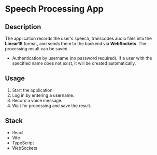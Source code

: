 # Speech Processing App

## Description

The application records the user's speech, transcodes audio files into the **Linear16** format, and sends them to the backend via **WebSockets**. The processing result can be saved.

- Authentication by username (no password required). If a user with the specified name does not exist, it will be created automatically.

## Usage

1. Start the application.
2. Log in by entering a username.
3. Record a voice message.
4. Wait for processing and save the result.

## Stack

- React
- Vite
- TypeScript
- WebSockets

